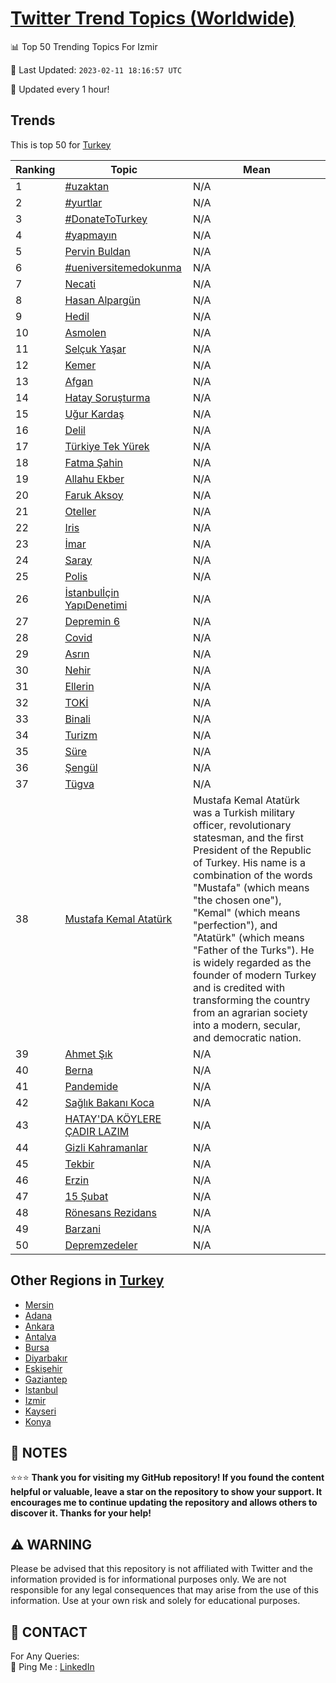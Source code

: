[Twitter Trend Topics (Worldwide)](https://github.com/ErcinDedeoglu/Twitter-Trend-Topics)
==========


📊 Top 50 Trending Topics For Izmir

📆 Last Updated: `2023-02-11 18:16:57 UTC`

🔧 Updated every 1 hour!


## Trends

This is top 50 for [Turkey](</Turkey>)

| Ranking | Topic | Mean |
| ------- | ------------ | ------------ |
| 1 | [#uzaktan](http://twitter.com/search?q=%23uzaktan) | N/A |
| 2 | [#yurtlar](http://twitter.com/search?q=%23yurtlar) | N/A |
| 3 | [#DonateToTurkey](http://twitter.com/search?q=%23DonateToTurkey) | N/A |
| 4 | [#yapmayın](http://twitter.com/search?q=%23yapmay%c4%b1n) | N/A |
| 5 | [Pervin Buldan](http://twitter.com/search?q=Pervin+Buldan) | N/A |
| 6 | [#ueniversitemedokunma](http://twitter.com/search?q=%23ueniversitemedokunma) | N/A |
| 7 | [Necati](http://twitter.com/search?q=Necati) | N/A |
| 8 | [Hasan Alpargün](http://twitter.com/search?q=Hasan+Alparg%c3%bcn) | N/A |
| 9 | [Hedil](http://twitter.com/search?q=Hedil) | N/A |
| 10 | [Asmolen](http://twitter.com/search?q=Asmolen) | N/A |
| 11 | [Selçuk Yaşar](http://twitter.com/search?q=Sel%c3%a7uk+Ya%c5%9far) | N/A |
| 12 | [Kemer](http://twitter.com/search?q=Kemer) | N/A |
| 13 | [Afgan](http://twitter.com/search?q=Afgan) | N/A |
| 14 | [Hatay Soruşturma](http://twitter.com/search?q=Hatay+Soru%c5%9fturma) | N/A |
| 15 | [Uğur Kardaş](http://twitter.com/search?q=U%c4%9fur+Karda%c5%9f) | N/A |
| 16 | [Delil](http://twitter.com/search?q=Delil) | N/A |
| 17 | [Türkiye Tek Yürek](http://twitter.com/search?q=T%c3%bcrkiye+Tek+Y%c3%bcrek) | N/A |
| 18 | [Fatma Şahin](http://twitter.com/search?q=Fatma+%c5%9eahin) | N/A |
| 19 | [Allahu Ekber](http://twitter.com/search?q=Allahu+Ekber) | N/A |
| 20 | [Faruk Aksoy](http://twitter.com/search?q=Faruk+Aksoy) | N/A |
| 21 | [Oteller](http://twitter.com/search?q=Oteller) | N/A |
| 22 | [Iris](http://twitter.com/search?q=Iris) | N/A |
| 23 | [İmar](http://twitter.com/search?q=%c4%b0mar) | N/A |
| 24 | [Saray](http://twitter.com/search?q=Saray) | N/A |
| 25 | [Polis](http://twitter.com/search?q=Polis) | N/A |
| 26 | [İstanbulİçin YapıDenetimi](http://twitter.com/search?q=%c4%b0stanbul%c4%b0%c3%a7in+Yap%c4%b1Denetimi) | N/A |
| 27 | [Depremin 6](http://twitter.com/search?q=Depremin+6) | N/A |
| 28 | [Covid](http://twitter.com/search?q=Covid) | N/A |
| 29 | [Asrın](http://twitter.com/search?q=Asr%c4%b1n) | N/A |
| 30 | [Nehir](http://twitter.com/search?q=Nehir) | N/A |
| 31 | [Ellerin](http://twitter.com/search?q=Ellerin) | N/A |
| 32 | [TOKİ](http://twitter.com/search?q=TOK%c4%b0) | N/A |
| 33 | [Binali](http://twitter.com/search?q=Binali) | N/A |
| 34 | [Turizm](http://twitter.com/search?q=Turizm) | N/A |
| 35 | [Süre](http://twitter.com/search?q=S%c3%bcre) | N/A |
| 36 | [Şengül](http://twitter.com/search?q=%c5%9eeng%c3%bcl) | N/A |
| 37 | [Tügva](http://twitter.com/search?q=T%c3%bcgva) | N/A |
| 38 | [Mustafa Kemal Atatürk](http://twitter.com/search?q=Mustafa+Kemal+Atat%c3%bcrk) | Mustafa Kemal Atatürk was a Turkish military officer, revolutionary statesman, and the first President of the Republic of Turkey. His name is a combination of the words "Mustafa" (which means "the chosen one"), "Kemal" (which means "perfection"), and "Atatürk" (which means "Father of the Turks"). He is widely regarded as the founder of modern Turkey and is credited with transforming the country from an agrarian society into a modern, secular, and democratic nation. |
| 39 | [Ahmet Şık](http://twitter.com/search?q=Ahmet+%c5%9e%c4%b1k) | N/A |
| 40 | [Berna](http://twitter.com/search?q=Berna) | N/A |
| 41 | [Pandemide](http://twitter.com/search?q=Pandemide) | N/A |
| 42 | [Sağlık Bakanı Koca](http://twitter.com/search?q=Sa%c4%9fl%c4%b1k+Bakan%c4%b1+Koca) | N/A |
| 43 | [HATAY'DA KÖYLERE ÇADIR LAZIM](http://twitter.com/search?q=HATAY%27DA+K%c3%96YLERE+%c3%87ADIR+LAZIM) | N/A |
| 44 | [Gizli Kahramanlar](http://twitter.com/search?q=Gizli+Kahramanlar) | N/A |
| 45 | [Tekbir](http://twitter.com/search?q=Tekbir) | N/A |
| 46 | [Erzin](http://twitter.com/search?q=Erzin) | N/A |
| 47 | [15 Şubat](http://twitter.com/search?q=15+%c5%9eubat) | N/A |
| 48 | [Rönesans Rezidans](http://twitter.com/search?q=R%c3%b6nesans+Rezidans) | N/A |
| 49 | [Barzani](http://twitter.com/search?q=Barzani) | N/A |
| 50 | [Depremzedeler](http://twitter.com/search?q=Depremzedeler) | N/A |



## Other Regions in [Turkey](</Turkey>)

* [Mersin](</Turkey/Mersin.md>)
* [Adana](</Turkey/Adana.md>)
* [Ankara](</Turkey/Ankara.md>)
* [Antalya](</Turkey/Antalya.md>)
* [Bursa](</Turkey/Bursa.md>)
* [Diyarbakır](</Turkey/Diyarbakır.md>)
* [Eskişehir](</Turkey/Eskişehir.md>)
* [Gaziantep](</Turkey/Gaziantep.md>)
* [Istanbul](</Turkey/Istanbul.md>)
* [Izmir](</Turkey/Izmir.md>)
* [Kayseri](</Turkey/Kayseri.md>)
* [Konya](</Turkey/Konya.md>)



## 📝 NOTES

⭐⭐⭐ **Thank you for visiting my GitHub repository! If you found the content helpful or valuable, leave a star on the repository to show your support. It encourages me to continue updating the repository and allows others to discover it. Thanks for your help!**


## ⚠️ WARNING

Please be advised that this repository is not affiliated with Twitter and the information provided is for informational purposes only. We are not responsible for any legal consequences that may arise from the use of this information. Use at your own risk and solely for educational purposes.


## 📨 CONTACT

 For Any Queries:  
            🏓 Ping Me : [LinkedIn](https://www.linkedin.com/in/ercindedeoglu/)
